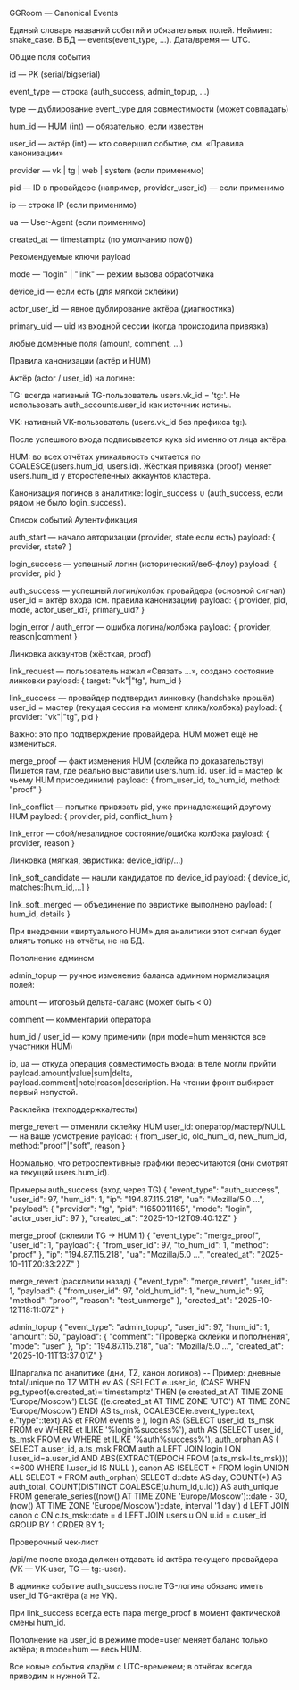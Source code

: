 GGRoom — Canonical Events

Единый словарь названий событий и обязательных полей.
Нейминг: snake_case. В БД — events(event_type, …). Дата/время — UTC.

Общие поля события

id — PK (serial/bigserial)

event_type — строка (auth_success, admin_topup, …)

type — дублирование event_type для совместимости (может совпадать)

hum_id — HUM (int) — обязательно, если известен

user_id — актёр (int) — кто совершил событие, см. «Правила канонизации»

provider — vk | tg | web | system (если применимо)

pid — ID в провайдере (например, provider_user_id) — если применимо

ip — строка IP (если применимо)

ua — User-Agent (если применимо)

created_at — timestamptz (по умолчанию now())

Рекомендуемые ключи payload

mode — "login" | "link" — режим вызова обработчика

device_id — если есть (для мягкой склейки)

actor_user_id — явное дублирование актёра (диагностика)

primary_uid — uid из входной сессии (когда происходила привязка)

любые доменные поля (amount, comment, …)

Правила канонизации (актёр и HUM)

Актёр (actor / user_id) на логине:

TG: всегда нативный TG-пользователь users.vk_id = 'tg:<pid>'.
Не использовать auth_accounts.user_id как источник истины.

VK: нативный VK-пользователь (users.vk_id без префикса tg:).

После успешного входа подписывается кука sid именно от лица актёра.

HUM: во всех отчётах уникальность считается по COALESCE(users.hum_id, users.id).
Жёсткая привязка (proof) меняет users.hum_id у второстепенных аккаунтов кластера.

Канонизация логинов в аналитике: login_success ∪ (auth_success, если рядом не было login_success).

Список событий
Аутентификация

auth_start — начало авторизации (provider, state если есть)
payload: { provider, state? }

login_success — успешный логин (исторический/веб-флоу)
payload: { provider, pid }

auth_success — успешный логин/колбэк провайдера (основной сигнал)
user_id = актёр входа (см. правила канонизации)
payload: { provider, pid, mode, actor_user_id?, primary_uid? }

login_error / auth_error — ошибка логина/колбэка
payload: { provider, reason|comment }

Линковка аккаунтов (жёсткая, proof)

link_request — пользователь нажал «Связать …», создано состояние линковки
payload: { target: "vk"|"tg", hum_id }

link_success — провайдер подтвердил линковку (handshake прошёл)
user_id = мастер (текущая сессия на момент клика/колбэка)
payload: { provider: "vk"|"tg", pid }

Важно: это про подтверждение провайдера. HUM может ещё не измениться.

merge_proof — факт изменения HUM (склейка по доказательству)
Пишется там, где реально выставили users.hum_id.
user_id = мастер (к чьему HUM присоединили)
payload: { from_user_id, to_hum_id, method: "proof" }

link_conflict — попытка привязать pid, уже принадлежащий другому HUM
payload: { provider, pid, conflict_hum }

link_error — сбой/невалидное состояние/ошибка колбэка
payload: { provider, reason }

Линковка (мягкая, эвристика: device_id/ip/…)

link_soft_candidate — нашли кандидатов по device_id
payload: { device_id, matches:[hum_id,…] }

link_soft_merged — объединение по эвристике выполнено
payload: { hum_id, details }

При внедрении «виртуального HUM» для аналитики этот сигнал будет влиять только на отчёты, не на БД.

Пополнение админом

admin_topup — ручное изменение баланса админом
нормализация полей:

amount — итоговый дельта-баланс (может быть < 0)

comment — комментарий оператора

hum_id / user_id — кому применили (при mode=hum меняются все участники HUM)

ip, ua — откуда операция
совместимость входа: в теле могли прийти payload.amount|value|sum|delta, payload.comment|note|reason|description.
На чтении фронт выбирает первый непустой.

Расклейка (техподдержка/тесты)

merge_revert — отменили склейку HUM
user_id: оператор/мастер/NULL — на ваше усмотрение
payload: { from_user_id, old_hum_id, new_hum_id, method:"proof"|"soft", reason }

Нормально, что ретроспективные графики пересчитаются (они смотрят на текущий users.hum_id).

Примеры
auth_success (вход через TG)
{
  "event_type": "auth_success",
  "user_id": 97,
  "hum_id": 1,
  "ip": "194.87.115.218",
  "ua": "Mozilla/5.0 ...",
  "payload": {
    "provider": "tg",
    "pid": "1650011165",
    "mode": "login",
    "actor_user_id": 97
  },
  "created_at": "2025-10-12T09:40:12Z"
}

merge_proof (склеили TG → HUM 1)
{
  "event_type": "merge_proof",
  "user_id": 1,
  "payload": {
    "from_user_id": 97,
    "to_hum_id": 1,
    "method": "proof"
  },
  "ip": "194.87.115.218",
  "ua": "Mozilla/5.0 ...",
  "created_at": "2025-10-11T20:33:22Z"
}

merge_revert (расклеили назад)
{
  "event_type": "merge_revert",
  "user_id": 1,
  "payload": {
    "from_user_id": 97,
    "old_hum_id": 1,
    "new_hum_id": 97,
    "method": "proof",
    "reason": "test_unmerge"
  },
  "created_at": "2025-10-12T18:11:07Z"
}

admin_topup
{
  "event_type": "admin_topup",
  "user_id": 97,
  "hum_id": 1,
  "amount": 50,
  "payload": { "comment": "Проверка склейки и пополнения", "mode": "user" },
  "ip": "194.87.115.218",
  "ua": "Mozilla/5.0 ...",
  "created_at": "2025-10-11T13:37:01Z"
}

Шпаргалка по аналитике (дни, TZ, канон логинов)
-- Пример: дневные total/unique по TZ
WITH ev AS (
  SELECT e.user_id,
         (CASE WHEN pg_typeof(e.created_at)='timestamptz'
               THEN (e.created_at AT TIME ZONE 'Europe/Moscow')
               ELSE ((e.created_at AT TIME ZONE 'UTC') AT TIME ZONE 'Europe/Moscow')
          END) AS ts_msk,
         COALESCE(e.event_type::text, e."type"::text) AS et
  FROM events e
),
login AS (SELECT user_id, ts_msk FROM ev WHERE et ILIKE '%login%success%'),
auth  AS (SELECT user_id, ts_msk FROM ev WHERE et ILIKE '%auth%success%'),
auth_orphan AS (
  SELECT a.user_id, a.ts_msk
  FROM auth a
  LEFT JOIN login l
    ON l.user_id=a.user_id AND ABS(EXTRACT(EPOCH FROM (a.ts_msk-l.ts_msk)))<=600
  WHERE l.user_id IS NULL
),
canon AS (SELECT * FROM login UNION ALL SELECT * FROM auth_orphan)
SELECT d::date AS day,
       COUNT(*) AS auth_total,
       COUNT(DISTINCT COALESCE(u.hum_id,u.id)) AS auth_unique
FROM generate_series((now() AT TIME ZONE 'Europe/Moscow')::date - 30,
                     (now() AT TIME ZONE 'Europe/Moscow')::date, interval '1 day') d
LEFT JOIN canon c ON c.ts_msk::date = d
LEFT JOIN users u ON u.id = c.user_id
GROUP BY 1 ORDER BY 1;

Проверочный чек-лист

/api/me после входа должен отдавать id актёра текущего провайдера (VK — VK-user, TG — tg:<pid>-user).

В админке событие auth_success после TG-логина обязано иметь user_id TG-актёра (а не VK).

При link_success всегда есть пара merge_proof в момент фактической смены hum_id.

Пополнение на user_id в режиме mode=user меняет баланс только актёра; в mode=hum — весь HUM.

Все новые события кладём с UTC-временем; в отчётах всегда приводим к нужной TZ.
